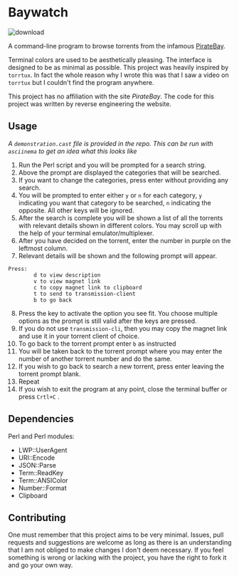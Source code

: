 # Baywatch

![download](https://user-images.githubusercontent.com/60106638/177461320-e86d5ff0-1ed8-4e45-8858-32fbe09168c0.jpeg)

A command-line program to browse torrents from the infamous [PirateBay](thepiratebay.org/index.html).

Terminal colors are used to be aesthetically pleasing. The interface is designed to be as minimal as possible.
This project was heavily inspired by `torrtux`. In fact the whole reason why I wrote this was that I saw a video on `torrtux` but I couldn't find the program anywhere.

This project has no affiliation with the site _PirateBay_. The code for this project was written by reverse engineering the website.

## Usage

_A `demonstration.cast` file is provided in the repo. This can be run with `asciinema` to get an idea what this looks like_

1. Run the Perl script and you will be prompted for a search string.
2. Above the prompt are displayed the categories that will be searched.
3. If you want to change the categories, press enter without providing any search.
4. You will be prompted to enter either `y` or `n` for each category, `y` indicating you want that category to be searched, `n` indicating the opposite. All other keys will be ignored.
5. After the search is complete you will be shown a list of all the torrents with relevant details shown in different colors. You may scroll up with the help of your terminal emulator/multiplexer.
6. After you have decided on the torrent, enter the number in purple on the leftmost column.
7. Relevant details will be shown and the following prompt will appear.
```
Press:
        d to view description
        v to view magnet link
        c to copy magnet link to clipboard
        t to send to transmission-client
        b to go back
```
8. Press the key to activate the option you see fit. You choose multiple options as the prompt is still valid after the keys are pressed.
9. If you do not use `transmission-cli`, then you may copy the magnet link and use it in your torrent client of choice.
10. To go back to the torrent prompt enter `b` as instructed
11. You will be taken back to the torrent prompt where you may enter the number of another torrent number and do the same.
12. If you wish to go back to search a new torrent, press enter leaving the torrent prompt blank.
13. Repeat
14. If you wish to exit the program at any point, close the terminal buffer or press `Crtl+C` .

## Dependencies

Perl and Perl modules:
+ LWP::UserAgent
+ URI::Encode
+ JSON::Parse
+ Term::ReadKey
+ Term::ANSIColor
+ Number::Format
+ Clipboard

## Contributing

One must remember that this project aims to be very minimal.
Issues, pull requests and suggestions are welcome as long as there is an understanding that I am not obliged to make changes I don't deem necessary.
If you feel something is wrong or lacking with the project, you have the right to fork it and go your own way.
